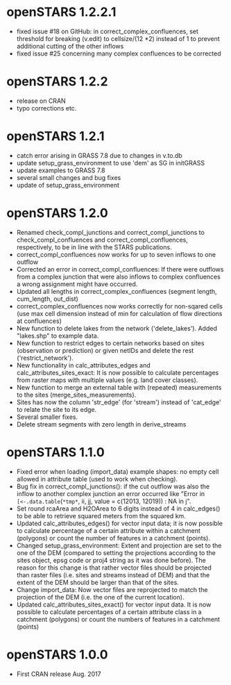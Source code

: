 # openSTARS 1.2.2.1

* fixed issue #18 on GitHub: in correct_complex_confluences, set threshold for breaking (v.edit) to 
  cellsize/(12 *2) instead of 1 to prevent additional cutting of the other inflows
* fixed issue #25 concerning many complex confluences to be corrected

# openSTARS 1.2.2

* release on CRAN
* typo corrections etc.

# openSTARS 1.2.1

* catch error arising in GRASS 7.8 due to changes in v.to.db
* update setup_grass_environment to use 'dem' as SG in initGRASS
* update examples to GRASS 7.8
* several small changes and bug fixes
* update of setup_grass_environment

# openSTARS 1.2.0

* Renamed check_compl_junctions and correct_compl_junctions to 
  check_compl_confluences and correct_compl_confluences, respectively,
  to be in line with the STARS publications.
* correct_compl_confluences now works for up to seven inflows to one outflow
* Corrected an error in correct_compl_confluences: If there were outflows from a 
  complex junction that were also inflows to complex confluences a wrong assignment
  might have occurred.
* Updated all lengths in correct_complex_confluences 
  (segment length, cum_length, out_dist)
* correct_complex_confluences now works correctly for non-sqared cells (use max
  cell dimension instead of min for calculation of flow directions at confluences)
* New function to delete lakes from the network ('delete_lakes'). Added "lakes.shp"
  to example data.
* New function to restrict edges to certain networks based on sites (observation
  or prediction) or given netIDs and delete the rest ('restrict_network').
* New functionality in calc_attributes_edges and calc_attributes_sites_exact: 
  It is now possible to calculate percentages from raster maps with multiple values
  (e.g. land cover classes). 
* New function to merge an external table with (repeated) measurements to the sites
  (merge_sites_measurements).
* Sites has now the column 'str_edge' (for 'stream') instead of 'cat_edge' 
  to relate the site to its edge.
* Several smaller fixes.
* Delete stream segments with zero length in derive_streams


# openSTARS 1.1.0

* Fixed error when loading (import_data) example shapes: no empty cell allowed
  in attribute table (used to work when checking).
* Bug fix in correct_compl_junctions(): if the cut outflow was also the inflow
  to another complex junction an error occurred like
  "Error in `[<-.data.table`(`*tmp*`, ii, jj, value = c(12013, 12019)) :  NA in j".
* Set round rcaArea and H2OArea to 6 digits instead of 4 in calc_edges() to be 
  able to retrieve squared meters from the squared km.
* Updated calc_attributes_edges() for vector input data; it is now possible to 
  calculate percentage of a certain attribute within a catchment (polygons) or 
  count the number of features in a catchment (points).
* Changed setup_grass_environment: Extent and projection are set to the one of the
  DEM (compared to setting the projections according to the sites object, epsg 
  code or proj4 string as it was done before). The reason for this change is 
  that rather vector files should be projected than raster files (i.e. sites and 
  streams instead of DEM) and that the extent of the DEM should be larger than 
  that of the sites.
* Change import_data: Now vector files are reprojected to match the projection 
  of the DEM (i.e. the one of the current location).
* Updated calc_attributes_sites_exact() for vector input data. It is now possible
  to calculate percentages of a certain attribute class in a catchment (polygons)
  or count the numbers of features in a catchment (points)

# openSTARS 1.0.0

* First CRAN release Aug. 2017



